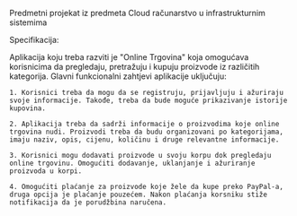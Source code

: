 Predmetni projekat iz predmeta Cloud računarstvo u infrastrukturnim sistemima

Specifikacija:

Aplikacija koju treba razviti je "Online Trgovina" koja omogućava korisnicima da pregledaju, pretražuju i kupuju proizvode iz različitih kategorija. Glavni funkcionalni zahtjevi aplikacije uključuju:

    1. Korisnici treba da mogu da se registruju, prijavljuju i ažuriraju svoje informacije. Takođe, treba da bude moguće prikazivanje istorije kupovina.

    2. Aplikacija treba da sadrži informacije o proizvodima koje online trgovina nudi. Proizvodi treba da budu organizovani po kategorijama, imaju naziv, opis, cijenu, količinu i druge relevantne informacije.

    3. Korisnici mogu dodavati proizvode u svoju korpu dok pregledaju online trgovinu. Omogućiti dodavanje, uklanjanje i ažuriranje proizvoda u korpi.

    4. Omogućiti plaćanje za proizvode koje žele da kupe preko PayPal-a, druga opcija je plaćanje pouzećem. Nakon plaćanja korsniku stiže notifikacija da je porudžbina naručena.
